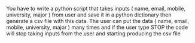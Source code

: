 You have to write a python script that takes inputs ( name, email, mobile, university, major ) from user and save it in a python dictionary then generate a csv file with this data.
The user can put the data ( name, email, mobile, university, major ) many times and if the user type STOP the code will stop taking inputs from the user and starting producing the csv file
